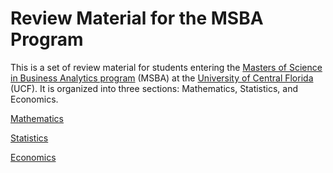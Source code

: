 # Review Material for the MSBA Program

This is a set of review material for students entering the [Masters of Science in Business Analytics program](https://business.ucf.edu/degree/ms-business-analytics/) (MSBA) at the [University of Central Florida](https://www.ucf.edu/) (UCF). It is organized into three sections: Mathematics, Statistics, and Economics.

[Mathematics](Mathematics/README.md)

[Statistics](Statistics/README.md)

[Economics](Economics/README.md)
